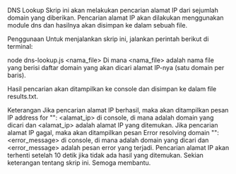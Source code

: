 DNS Lookup
Skrip ini akan melakukan pencarian alamat IP dari sejumlah domain yang diberikan. Pencarian alamat IP akan dilakukan menggunakan module dns dan hasilnya akan disimpan ke dalam sebuah file.

Penggunaan
Untuk menjalankan skrip ini, jalankan perintah berikut di terminal:


node dns-lookup.js <nama_file>
Di mana <nama_file> adalah nama file yang berisi daftar domain yang akan dicari alamat IP-nya (satu domain per baris).

Hasil pencarian akan ditampilkan ke console dan disimpan ke dalam file results.txt.

Keterangan
Jika pencarian alamat IP berhasil, maka akan ditampilkan pesan IP address for "<domain>": <alamat_ip> di console, di mana <domain> adalah domain yang dicari dan <alamat_ip> adalah alamat IP yang ditemukan.
Jika pencarian alamat IP gagal, maka akan ditampilkan pesan Error resolving domain "<domain>": <error_message> di console, di mana <domain> adalah domain yang dicari dan <error_message> adalah pesan error yang terjadi.
Pencarian alamat IP akan terhenti setelah 10 detik jika tidak ada hasil yang ditemukan.
Sekian keterangan tentang skrip ini. Semoga membantu.
